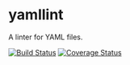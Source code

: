 # yamllint

A linter for YAML files.

[![Build Status](https://travis-ci.org/adrienverge/yamllint.svg?branch=master)](https://travis-ci.org/adrienverge/yamllint)
[![Coverage Status](https://coveralls.io/repos/adrienverge/yamllint/badge.svg?branch=master&service=github)](https://coveralls.io/github/adrienverge/yamllint?branch=master)
